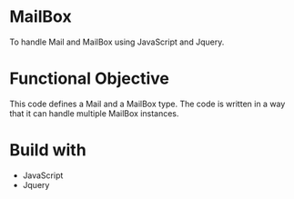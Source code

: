 # MailBox
To handle Mail and MailBox using JavaScript and Jquery.

# Functional Objective
This code defines a Mail and a MailBox type. The code is written in a way that it can handle multiple MailBox instances.

# Build with
  * JavaScript
  * Jquery
